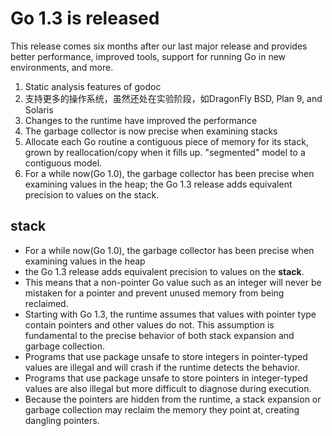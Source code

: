 # Go 1.3 is released

This release comes six months after our last major release and
provides better performance, improved tools,
support for running Go in new environments, and more.

1. Static analysis features of godoc
2. 支持更多的操作系统，虽然还处在实验阶段，如DragonFly BSD, Plan 9, and Solaris
3. Changes to the runtime have improved the performance
4. The garbage collector is now precise when examining stacks
5. Allocate each Go routine a contiguous piece of memory for its stack, grown by reallocation/copy when it fills up.
   "segmented" model to a contiguous model.
6. For a while now(Go 1.0), the garbage collector has been precise when examining values in the heap;
   the Go 1.3 release adds equivalent precision to values on the stack.


## stack

- For a while now(Go 1.0), the garbage collector has been precise when examining values in the heap
- the Go 1.3 release adds equivalent precision to values on the **stack**.
- This means that a non-pointer Go value such as an integer will never be mistaken for a pointer and prevent unused memory from being reclaimed.
- Starting with Go 1.3, the runtime assumes that values with pointer type contain pointers and other values do not. This assumption is fundamental to the precise behavior of both stack expansion and garbage collection. 
- Programs that use package unsafe to store integers in pointer-typed values are illegal and will crash if the runtime detects the behavior.
- Programs that use package unsafe to store pointers in integer-typed values are also illegal but more difficult to diagnose during execution.
- Because the pointers are hidden from the runtime, a stack expansion or garbage collection may reclaim the memory they point at, creating dangling pointers.
